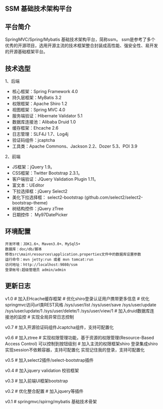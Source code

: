## SSM 基础技术架构平台





## 平台简介
   SpringMVC/Spring/Mybatis 基础技术架构平台，简称ssm。
   ssm是参考了多个优秀的开源项目，选用开源主流的技术框架整合封装成高性能、强安全性、易开发的开源基础框架平台。
   

## 技术选型

1、后端

* 核心框架：Spring Framework 4.0
* 持久层框架：MyBatis 3.2
* 权限框架：Apache Shiro 1.2
* 视图框架：Spring MVC 4.0
* 服务端验证：Hibernate Validator 5.1
* 数据库连接池：Alibaba Druid 1.0
* 缓存框架：Ehcache 2.6
* 日志管理：SLF4J 1.7、Log4j
* 验证码组件：jcaptcha
* 工具类：Apache Commons、Jackson 2.2、Dozer 5.3、POI 3.9

2、前端

* JS框架：jQuery 1.9。
* CSS框架：Twitter Bootstrap 2.3.1。
* 客户端验证：JQuery Validation Plugin 1.11。
* 富文本：UEditor
* 下拉选择框：jQuery Select2
* 美化下拉选择框： select2-bootstrap (github.com/select2/select2-bootstrap-theme)
* 树结构控件：jQuery zTree
* 日期控件： My97DatePicker


## 环境配置
    开发环境：JDK1.6+、Maven3.0+、MySql5+
    数据库：doc/db/脚本
    修改src\main\resources\application.properties文件中的数据库设置参数
    运行命令：mvn jetty:run 或者 mvn tomcat:run
    访问地址：http://localhost:9080/ssm
    登录帐号:超级管理员 admin/admin

## 更新日志

   v1.0
    # 加入EHcache缓存框架
    # 优化shiro登录认证用户携带更多信息
    # 优化springmvc访问url类REST风格
        /sys/user/list
        /sys/user/save
        /sys/user/update /sys/user/update/1
        /sys/user/delete/1
        /sys/user/view/1
    # 加入druid数据库连接池的监控
    # 实现全局异常日志控制
   	  
   v0.7
    # 加入开源验证码组件Jcaptcha组件，支持可配置化	
   	
   v0.6
    # 加入ztree
    # 实现权限管理功能，基于资源的权限管理(Resource-Based Access Control) 可以控制到按钮级别
    # 加入主流的权限框架shiro
        登录集成shiro
        实现session不依赖容器，支持可配置化
        实现记住我的登录，支持可配置化
   	 
   v0.5
    # 加入select2插件/select-bootstrap插件
   	
   v0.4
    # 加入jquery validation 校验框架   
   	
   v0.3
    # 加入前端UI框架bootstrap
         
   v0.2
    # 优化整合配置
    # 加入jquery等插件 
      
   v0.1
    # springmvc/spirng/mybatis 基础技术骨架

 